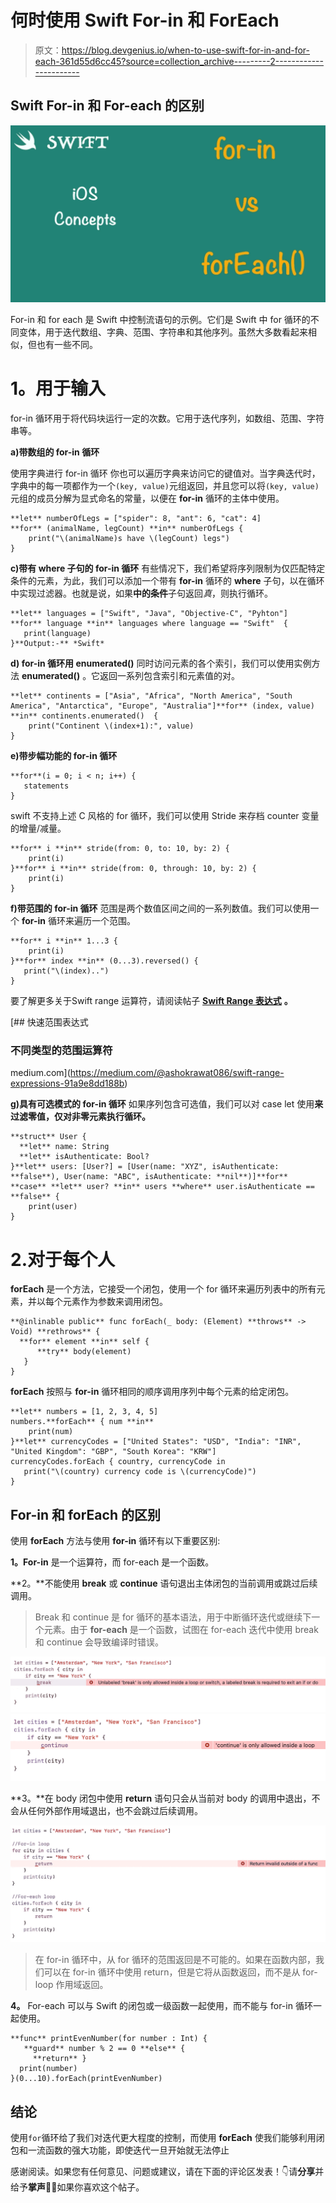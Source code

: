 # 何时使用 Swift For-in 和 ForEach

> 原文：<https://blog.devgenius.io/when-to-use-swift-for-in-and-for-each-361d55d6cc45?source=collection_archive---------2----------------------->

## Swift For-in 和 For-each 的区别

![](img/bab802b3374fff58c828a5516b158a52.png)

For-in 和 for each 是 Swift 中控制流语句的示例。它们是 Swift 中 for 循环的不同变体，用于迭代数组、字典、范围、字符串和其他序列。虽然大多数看起来相似，但也有一些不同。

# **1。用于输入**

for-in 循环用于将代码块运行一定的次数。它用于迭代序列，如数组、范围、字符串等。

**a)带数组的 for-in 循环**

使用字典进行 for-in 循环
你也可以遍历字典来访问它的键值对。当字典迭代时，字典中的每一项都作为一个`(key, value)`元组返回，并且您可以将`(key, value)`元组的成员分解为显式命名的常量，以便在 **for-in** 循环的主体中使用。

```
**let** numberOfLegs = ["spider": 8, "ant": 6, "cat": 4]
**for** (animalName, legCount) **in** numberOfLegs {
    print("\(animalName)s have \(legCount) legs")
}
```

**c)带有 where 子句的 for-in 循环** 有些情况下，我们希望将序列限制为仅匹配特定条件的元素，为此，我们可以添加一个带有 **for-in** 循环的 **where** 子句，以在循环中实现过滤器。也就是说，如果**中的条件**子句返回*真*，则执行循环。

```
**let** languages = ["Swift", "Java", "Objective-C", "Pyhton"]
**for** language **in** languages where language == "Swift"  {
   print(language)
}**Output:-** *Swift*
```

**d) for-in 循环用 enumerated()** 同时访问元素的各个索引，我们可以使用实例方法 **enumerated()** 。它返回一系列包含索引和元素值的对。

```
**let** continents = ["Asia", "Africa", "North America", "South America", "Antarctica", "Europe", "Australia"]**for** (index, value) **in** continents.enumerated()  {
    print("Continent \(index+1):", value)
}
```

**e)带步幅功能的 for-in 循环**

```
**for**(i = 0; i < n; i++) {  
   statements
}
```

swift 不支持上述 C 风格的 for 循环，我们可以使用 Stride 来存档 counter 变量的增量/减量。

```
**for** i **in** stride(from: 0, to: 10, by: 2) {
    print(i)
}**for** i **in** stride(from: 0, through: 10, by: 2) {
    print(i)
}
```

**f)带范围的 for-in 循环** 范围是两个数值区间之间的一系列数值。我们可以使用一个 **for-in** 循环来遍历一个范围。

```
**for** i **in** 1...3 {
    print(i)
}**for** index **in** (0...3).reversed() {     
   print("\(index)..") 
}
```

要了解更多关于Swift range 运算符，请阅读帖子 [**Swift Range 表达式**](https://medium.com/p/91a9e8dd188b) **。**

[](https://medium.com/@ashokrawat086/swift-range-expressions-91a9e8dd188b) [## 快速范围表达式

### 不同类型的范围运算符

medium.com](https://medium.com/@ashokrawat086/swift-range-expressions-91a9e8dd188b) 

**g)具有可选模式的 for-in 循环** 如果序列包含可选值，我们可以对 case let 使用**来过滤零值，仅对非零元素执行循环。**

```
**struct** User {
  **let** name: String
  **let** isAuthenticate: Bool?
}**let** users: [User?] = [User(name: "XYZ", isAuthenticate: **false**), User(name: "ABC", isAuthenticate: **nil**)]**for** **case** **let** user? **in** users **where** user.isAuthenticate == **false** {
    print(user)
}
```

# 2.对于每个人

**forEach** 是一个方法，它接受一个闭包，使用一个 for 循环来遍历列表中的所有元素，并以每个元素作为参数来调用闭包。

```
**@inlinable public** func forEach(_ body: (Element) **throws** -> Void) **rethrows** {   
  **for** element **in** self {     
      **try** body(element)   
   } 
}
```

**forEach** 按照与 **for-in** 循环相同的顺序调用序列中每个元素的给定闭包。

```
**let** numbers = [1, 2, 3, 4, 5]
numbers.**forEach** { num **in**
    print(num)
}**let** currencyCodes = ["United States": "USD", "India": "INR", "United Kingdom": "GBP", "South Korea": "KRW"] 
currencyCodes.forEach { country, currencyCode in     
   print("\(country) currency code is \(currencyCode)") 
}
```

## For-in 和 forEach 的区别

使用 **forEach** 方法与使用 **for-in** 循环有以下重要区别:

**1。For-in** 是一个运算符，而 for-each 是一个函数。

**2。**不能使用 **break** 或 **continue** 语句退出主体闭包的当前调用或跳过后续调用。

> Break 和 continue 是 for 循环的基本语法，用于中断循环迭代或继续下一个元素。由于 **for-each** 是一个函数，试图在 for-each 迭代中使用 break 和 continue 会导致编译时错误。

![](img/14b630eb0905146f26f2387cf350e72e.png)![](img/6dba28529d1115951b440c5815210d9d.png)

**3。**在 body 闭包中使用 **return** 语句只会从当前对 body 的调用中退出，不会从任何外部作用域退出，也不会跳过后续调用。

![](img/8570eee63ff5006646268a4c9b10cf62.png)

> 在 for-in 循环中，从 for 循环的范围返回是不可能的。如果在函数内部，我们可以在 for-in 循环中使用 return，但是它将从函数返回，而不是从 for-loop 作用域返回。

**4。** For-each 可以与 Swift 的闭包或一级函数一起使用，而不能与 for-in 循环一起使用。

```
**func** printEvenNumber(for number : Int) {
   **guard** number % 2 == 0 **else** {
     **return** }
  print(number)
}(0...10).forEach(printEvenNumber)
```

## 结论

使用`for`循环给了我们对迭代更大程度的控制，而使用 **forEach** 使我们能够利用闭包和一流函数的强大功能，即使迭代一旦开始就无法停止

感谢阅读。如果您有任何意见、问题或建议，请在下面的评论区发表！👇请**分享**并给予**掌声**👏👏如果你喜欢这个帖子。